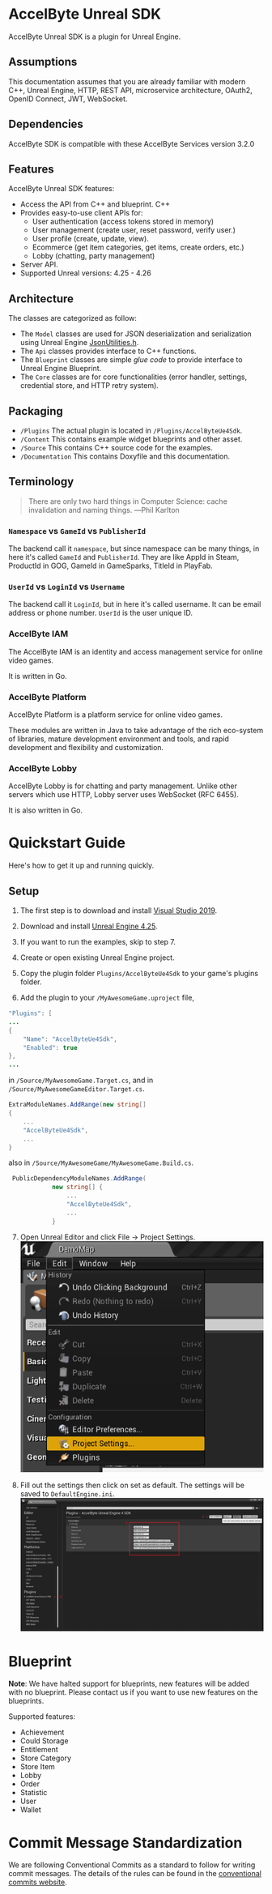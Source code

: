 # AccelByte Unreal SDK

AccelByte Unreal SDK is a plugin for Unreal Engine.

## Assumptions

This documentation assumes that you are already familiar with modern C++, Unreal Engine, HTTP, REST API, microservice architecture, OAuth2, OpenID Connect, JWT, WebSocket.

## Dependencies

AccelByte SDK is compatible with these AccelByte Services version 3.2.0

## Features

AccelByte Unreal SDK features:

- Access the API from C++ and blueprint. C++
- Provides easy-to-use client APIs for:
  - User authentication (access tokens stored in memory)
  - User management (create user, reset password, verify user.)
  - User profile (create, update, view).
  - Ecommerce (get item categories, get items, create orders, etc.)
  - Lobby (chatting, party management)
- Server API.
- Supported Unreal versions: 4.25 - 4.26

## Architecture

The classes are categorized as follow:

- The `Model` classes are used for JSON deserialization and serialization using Unreal Engine [JsonUtilities.h](https://api.unrealengine.com/INT/API/Runtime/JsonUtilities/).
- The `Api` classes provides interface to C++ functions.
- The `Blueprint` classes are simple _glue code_ to provide interface to Unreal Engine Blueprint.
- The `Core` classes are for core functionalities (error handler, settings, credential store, and HTTP retry system). 

## Packaging

- `/Plugins` The actual plugin is located in `/Plugins/AccelByteUe4Sdk`.
- `/Content` This contains example widget blueprints and other asset.
- `/Source` This contains C++ source code for the examples.
- `/Documentation` This contains Doxyfile and this documentation.
  
## Terminology

> There are only two hard things in Computer Science: cache invalidation and naming things. ―Phil Karlton

### `Namespace` vs `GameId` vs `PublisherId`

The backend call it `namespace`, but since namespace can be many things, in here it's called `GameId` and `PublisherId`. They are like AppId in Steam, ProductId in GOG, GameId in GameSparks, TitleId in PlayFab. 

### `UserId` vs `LoginId` vs `Username`

The backend call it `LoginId`, but in here it's called username. It can be email address or phone number. `UserId` is the user unique ID.

### AccelByte IAM

The AccelByte IAM is an identity and access management service for online video games.

It is written in Go.

### AccelByte Platform

AccelByte Platform is a platform service for online video games.

These modules are written in Java to take advantage of the rich eco-system of libraries, mature development environment and tools, and rapid development and flexibility and customization.

### AccelByte Lobby

AccelByte Lobby is for chatting and party management. Unlike other servers which use HTTP, Lobby server uses WebSocket (RFC 6455).

It is also written in Go.

# Quickstart Guide

Here's how to get it up and running quickly.

## Setup

1. The first step is to download and install [Visual Studio 2019](https://visualstudio.microsoft.com/downloads/).

2. Download and install [Unreal Engine 4.25](https://www.unrealengine.com).

3. If you want to run the examples, skip to step 7.

4. Create or open existing Unreal Engine project.

5. Copy the plugin folder `Plugins/AccelByteUe4Sdk` to your game's plugins folder. 

6. Add the plugin to your `/MyAwesomeGame.uproject` file,
```java
"Plugins": [
...
{
    "Name": "AccelByteUe4Sdk",
    "Enabled": true
},
...
```
in `/Source/MyAwesomeGame.Target.cs`, and in `/Source/MyAwesomeGameEditor.Target.cs`.
```cs
ExtraModuleNames.AddRange(new string[]
{
    ...
    "AccelByteUe4Sdk",
    ...
}
```
also in `/Source/MyAwesomeGame/MyAwesomeGame.Build.cs`.
```cs
 PublicDependencyModuleNames.AddRange(
			new string[] {
				...
                "AccelByteUe4Sdk",
                ...
            }
```
7. Open Unreal Editor and click File -> Project Settings.
![](Documentation/images/setup_001.png)

8. Fill out the settings then click on set as default. The settings will be saved to `DefaultEngine.ini`.
![](Documentation/images/setup_002.png)

# Blueprint

**Note**: We have halted support for blueprints, new features will be added with no blueprint. Please contact us if you want to use new features on the blueprints.

Supported features:
* Achievement
* Could Storage
* Entitlement
* Store Category
* Store Item
* Lobby
* Order
* Statistic
* User
* Wallet

# Commit Message Standardization

We are following Conventional Commits as a standard to follow for writing commit messages. The details of the rules can be found in the [conventional commits website](https://www.conventionalcommits.org/en/v1.0.0/). 
